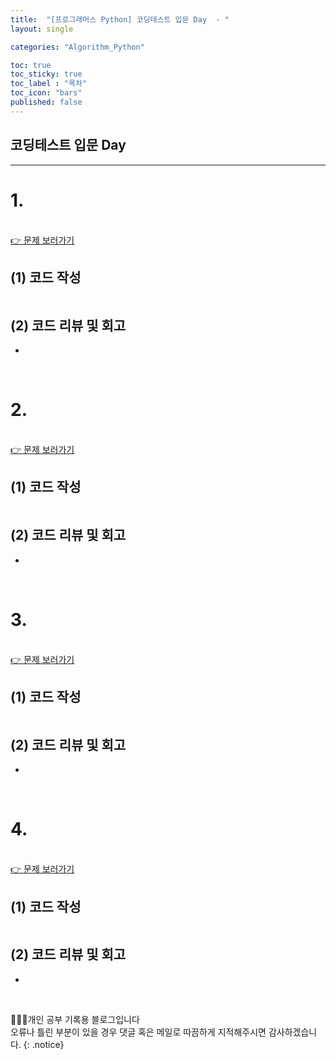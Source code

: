 ```yaml
---
title:  "[프로그래머스 Python] 코딩테스트 입문 Day  - "
layout: single

categories: "Algorithm_Python"

toc: true
toc_sticky: true
toc_label : "목차"
toc_icon: "bars"
published: false
---
```


**코딩테스트 입문 Day**
- 

***

# <span class="half_HL">1. </span>

<br>[👉 문제 보러가기]()

## (1) 코드 작성
```python

```

## (2) 코드 리뷰 및 회고
- 

<br>

# <span class="half_HL">2. </span>

<br>[👉 문제 보러가기]()

## (1) 코드 작성
```python

```

## (2) 코드 리뷰 및 회고
- 

<br>

# <span class="half_HL">3. </span>

<br>[👉 문제 보러가기]()

## (1) 코드 작성
```python

```

## (2) 코드 리뷰 및 회고
- 
<br>

# <span class="half_HL">4. </span>

<br>[👉 문제 보러가기]()

## (1) 코드 작성
```python

```

## (2) 코드 리뷰 및 회고
- 

<br>

👩🏻‍💻개인 공부 기록용 블로그입니다
<br>오류나 틀린 부분이 있을 경우 댓글 혹은 메일로 따끔하게 지적해주시면 감사하겠습니다.
{: .notice}